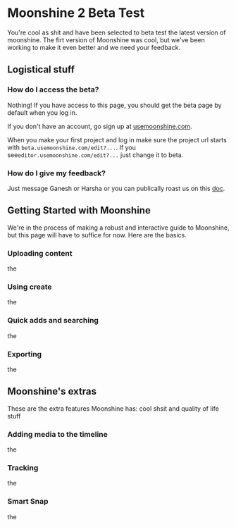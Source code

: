 # Moonshine 2 Beta Test
You're cool as shit and have been selected to beta test the latest version of moonshine. The firt version of Moonshine was cool, but we've been working to make it even better and we need your feedback.

## Logistical stuff
### How do I access the beta?
Nothing! If you have access to this page, you should get the beta page by default when you log in.

If you don't have an account, go sign up at [usemoonshine.com](https://usemoonshine.com).

When you make your first project and log in make sure the project url starts with ```beta.usemoonshine.com/edit?...```. If you see```editor.usemoonshine.com/edit?...``` just change it to beta.

### How do I give my feedback?
Just message Ganesh or Harsha or you can publically roast us on this [doc](https://docs.google.com/document/d/1L-SFscAKYW0VygGqI6Pkjy1iyU1q0613kGRUgtmLV30/edit?tab=t.0).

## Getting Started with Moonshine
We're in the process of making a robust and interactive guide to Moonshine, but this page will have to suffice for now. Here are the basics.

### Uploading content
the

### Using create
the

### Quick adds and searching
the

### Exporting
the

## Moonshine's extras
These are the extra features Moonshine has: cool shsit and quality of life stuff

### Adding media to the timeline
the

### Tracking
the

### Smart Snap
the

